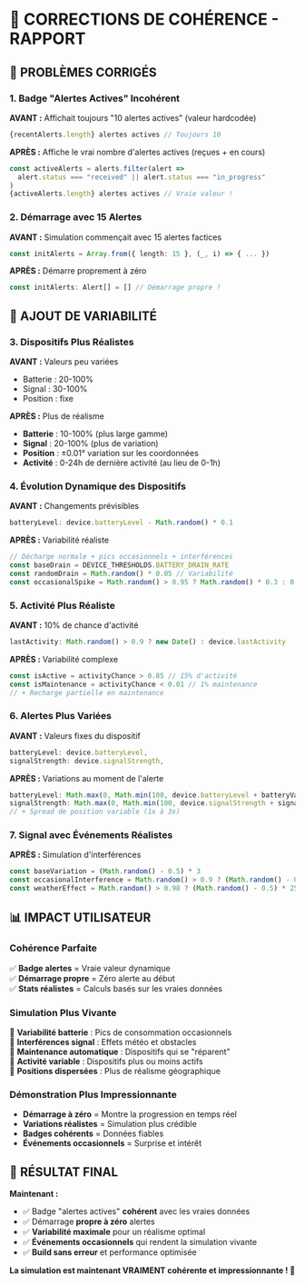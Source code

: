 # 🔧 CORRECTIONS DE COHÉRENCE - RAPPORT

## 🎯 **PROBLÈMES CORRIGÉS**

### **1. Badge "Alertes Actives" Incohérent**
**AVANT :** Affichait toujours "10 alertes actives" (valeur hardcodée)
```typescript
{recentAlerts.length} alertes actives // Toujours 10
```

**APRÈS :** Affiche le vrai nombre d'alertes actives (reçues + en cours)
```typescript
const activeAlerts = alerts.filter(alert => 
  alert.status === "received" || alert.status === "in_progress"
)
{activeAlerts.length} alertes actives // Vraie valeur !
```

### **2. Démarrage avec 15 Alertes**
**AVANT :** Simulation commençait avec 15 alertes factices
```typescript
const initAlerts = Array.from({ length: 15 }, (_, i) => { ... })
```

**APRÈS :** Démarre proprement à zéro
```typescript
const initAlerts: Alert[] = [] // Démarrage propre !
```

## 🎲 **AJOUT DE VARIABILITÉ**

### **3. Dispositifs Plus Réalistes**
**AVANT :** Valeurs peu variées
- Batterie : 20-100%
- Signal : 30-100%
- Position : fixe

**APRÈS :** Plus de réalisme
- **Batterie** : 10-100% (plus large gamme)
- **Signal** : 20-100% (plus de variation)
- **Position** : ±0.01° variation sur les coordonnées
- **Activité** : 0-24h de dernière activité (au lieu de 0-1h)

### **4. Évolution Dynamique des Dispositifs**
**AVANT :** Changements prévisibles
```typescript
batteryLevel: device.batteryLevel - Math.random() * 0.1
```

**APRÈS :** Variabilité réaliste
```typescript
// Décharge normale + pics occasionnels + interférences
const baseDrain = DEVICE_THRESHOLDS.BATTERY_DRAIN_RATE
const randomDrain = Math.random() * 0.05 // Variabilité
const occasionalSpike = Math.random() > 0.95 ? Math.random() * 0.3 : 0 // Pics
```

### **5. Activité Plus Réaliste**
**AVANT :** 10% de chance d'activité
```typescript
lastActivity: Math.random() > 0.9 ? new Date() : device.lastActivity
```

**APRÈS :** Variabilité complexe
```typescript
const isActive = activityChance > 0.85 // 15% d'activité
const isMaintenance = activityChance < 0.01 // 1% maintenance
// + Recharge partielle en maintenance
```

### **6. Alertes Plus Variées**
**AVANT :** Valeurs fixes du dispositif
```typescript
batteryLevel: device.batteryLevel,
signalStrength: device.signalStrength,
```

**APRÈS :** Variations au moment de l'alerte
```typescript
batteryLevel: Math.max(0, Math.min(100, device.batteryLevel + batteryVariation)),
signalStrength: Math.max(0, Math.min(100, device.signalStrength + signalVariation)),
// + Spread de position variable (1x à 3x)
```

### **7. Signal avec Événements Réalistes**
**APRÈS :** Simulation d'interférences
```typescript
const baseVariation = (Math.random() - 0.5) * 3
const occasionalInterference = Math.random() > 0.9 ? (Math.random() - 0.5) * 15 : 0 // 10% chance
const weatherEffect = Math.random() > 0.98 ? (Math.random() - 0.5) * 25 : 0 // 2% chance
```

## 📊 **IMPACT UTILISATEUR**

### **Cohérence Parfaite**
✅ **Badge alertes** = Vraie valeur dynamique  
✅ **Démarrage propre** = Zéro alerte au début  
✅ **Stats réalistes** = Calculs basés sur les vraies données  

### **Simulation Plus Vivante**
🎲 **Variabilité batterie** : Pics de consommation occasionnels  
🎲 **Interférences signal** : Effets météo et obstacles  
🎲 **Maintenance automatique** : Dispositifs qui se "réparent"  
🎲 **Activité variable** : Dispositifs plus ou moins actifs  
🎲 **Positions dispersées** : Plus de réalisme géographique  

### **Démonstration Plus Impressionnante**
- **Démarrage à zéro** = Montre la progression en temps réel
- **Variations réalistes** = Simulation plus crédible
- **Badges cohérents** = Données fiables
- **Événements occasionnels** = Surprise et intérêt

## 🎯 **RÉSULTAT FINAL**

**Maintenant :**
- ✅ Badge "alertes actives" **cohérent** avec les vraies données
- ✅ Démarrage **propre à zéro** alertes
- ✅ **Variabilité maximale** pour un réalisme optimal
- ✅ **Événements occasionnels** qui rendent la simulation vivante
- ✅ **Build sans erreur** et performance optimisée

**La simulation est maintenant VRAIMENT cohérente et impressionnante ! 🚀** 
